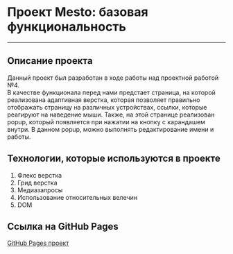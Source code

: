 # Проект Mesto: базовая функциональность
--------------------------
## Описание проекта
Данный проект был разработан в ходе работы над проектной работой №4.  
В качестве функционала перед нами предстает страница, на которой  
реализована адаптивная верстка, которая позволяет правильно отображать
страницу на различных устройствах, ссылки, которые реагируют на наведение мыши.
Также, на этой странице реализован popup, который появляется при нажатии на
кнопку с карандашем внутри. В данном popup, можно выполнять редактирование
имени и работы. 
## Технологии, которые используются в проекте
1. Флекс верстка
2. Грид верстка
3. Медиазапросы
4. Использование относительных велечин
5. DOM
## Ссылка на GitHub Pages
[GitHub Pages проект](https://nikolay20112001.github.io/mesto2/)

